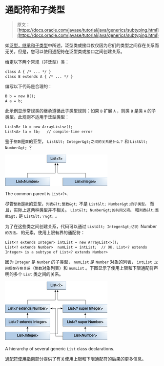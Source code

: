 # 通配符和子类型

> 原文： [https://docs.oracle.com/javase/tutorial/java/generics/subtyping.html](https://docs.oracle.com/javase/tutorial/java/generics/subtyping.html)

如[泛型，继承和子类型](inheritance.html)中所述，泛型类或接口仅仅因为它们的类型之间存在关系而无关。但是，您可以使用通配符在泛型类或接口之间创建关系。

给定以下两个常规（非泛型）类：

```
class A { /* ... */ }
class B extends A { /* ... */ }

```

编写以下代码是合理的：

```
B b = new B();
A a = b;

```

此示例显示常规类的继承遵循此子类型规则：如果 `B` 扩展 `A` ，则类 `B` 是类 `A` 的子类型。此规则不适用于泛型类型：

```
List<B> lb = new ArrayList<>();
List<A> la = lb;   // compile-time error

```

鉴于`整数`是`数`的亚型， `List&lt; Integer&gt;之间的关系是什么？` 和 `List&lt; Number&gt;` ？

![diagram showing that the common parent of List<Number> and List<Integer> is the list of unknown type](img/dc022f9377d33074da806ba77ff31bd6.jpg)

The common parent is `List<?>`.

尽管`整数`是`数`的亚型，`列表&lt;整数&gt;` 不是 `List&lt; Number&gt;的子类型。` 而且，实际上这两种类型并不相关。 `List&lt; Number&gt;的共同父项。` 和`列表&lt;整数&gt;` 是 `List&lt;？&gt;` 。

为了在这些类之间创建关系，代码可以通过 `List&lt; Integer&gt;访问 `Number` 的方法。` 的元素，使用上限有界的通配符：

```
List<? extends Integer> intList = new ArrayList<>();
List<? extends Number>  numList = intList;  // OK. List<? extends Integer> is a subtype of List<? extends Number>

```

因为 `Integer` 是 `Number` 的子类型， `numList` 是 `Number` 对象的列表， `intList 之间现在存在关系`（`整数`对象列表）和 `numList` 。下图显示了使用上限和下限通配符声明的多个 `List` 类之间的关系。

![diagram showing that List<Integer> is a subtype of both List<? extends Integer> and List<?super Integer>. List<? extends Integer> is a subtype of List<? extends Number> which is a subtype of List<?>. List<Number> is a subtype of List<? super Number> and List>? extends Number>. List<? super Number> is a subtype of List<? super Integer> which is a subtype of List<?>.](img/7e91e8f2f44799ac416b04b63ecb5570.jpg)

A hierarchy of several generic `List` class declarations.

[通配符使用指南](wildcardGuidelines.html)部分提供了有关使用上限和下限通配符的后果的更多信息。
